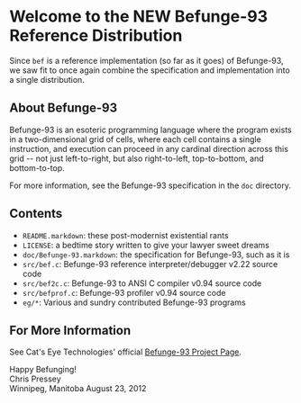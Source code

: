 Welcome to the NEW Befunge-93 Reference Distribution
====================================================

Since `bef` is a reference implementation (so far as it goes) of Befunge-93,
we saw fit to once again combine the specification and implementation into a
single distribution.

About Befunge-93
----------------

Befunge-93 is an esoteric programming language where the program exists in a
two-dimensional grid of cells, where each cell contains a single instruction,
and execution can proceed in any cardinal direction across this grid -- not
just left-to-right, but also right-to-left, top-to-bottom, and bottom-to-top.

For more information, see the Befunge-93 specification in the `doc` directory.

Contents
--------

*   `README.markdown`: these post-modernist existential rants
*   `LICENSE`: a bedtime story written to give your lawyer sweet dreams
*   `doc/Befunge-93.markdown`: the specification for Befunge-93, such as it is
*   `src/bef.c`: Befunge-93 reference interpreter/debugger v2.22 source code
*   `src/bef2c.c`: Befunge-93 to ANSI C compiler v0.94 source code
*   `src/befprof.c`: Befunge-93 profiler v0.94 source code
*   `eg/*`: Various and sundry contributed Befunge-93 programs

For More Information
--------------------

See Cat's Eye Technologies' official [Befunge-93 Project Page][].

[Befunge-93 Project Page]: http://catseye.tc/projects/befunge93/

Happy Befunging!  
Chris Pressey  
Winnipeg, Manitoba
August 23, 2012

